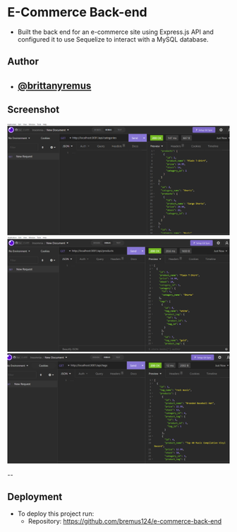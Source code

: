 # E-Commerce Back-end

- Built the back end for an e-commerce site using Express.js API and configured it to use Sequelize to interact with a MySQL database.

## Author

- ## [@brittanyremus](https://www.github.com/bremus124)

## Screenshot

![Screenshot](screenshotcategories.png)
![Screenshot](screenshotproducts.png)
![Screenshot](screenshottags.png)

--

## Deployment

- To deploy this project run:
  - Repository: https://github.com/bremus124/e-commerce-back-end
